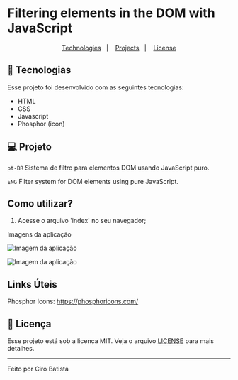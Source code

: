# Filtering elements in the DOM with JavaScript

<p
align="center">
  <a
  href="#-tecnologias">Technologies</a>&nbsp;&nbsp;&nbsp;|&nbsp;&nbsp;&nbsp;
  <a
  href="#-projeto">Projects</a>&nbsp;&nbsp;&nbsp;|&nbsp;&nbsp;&nbsp;
  <a
  href="#memo-licença">License</a>
</p>

## 🚀 Tecnologias

Esse projeto foi desenvolvido com as seguintes tecnologias:

- HTML
- CSS
- Javascript
- Phosphor (icon)

## 💻 Projeto

`pt-BR`
Sistema de filtro para elementos DOM usando JavaScript puro.

`ENG`
Filter system for DOM elements using pure JavaScript.

## Como utilizar?

1. Acesse o arquivo 'index' no seu navegador;

Imagens da aplicação

<img
src="https://github.com/Ciro-TI-System/FilterElementsDOM/blob/main/assets/Filter%20DOM%201.jpg"
alt="Imagem da aplicação"/>

<img
src="https://github.com/Ciro-TI-System/FilterElementsDOM/blob/main/assets/Filter%20DOM%202.jpg"
alt="Imagem da aplicação"/>

## Links Úteis

Phosphor Icons: <https://phosphoricons.com/>

## :memo: Licença

Esse projeto está sob a licença MIT. Veja o arquivo [LICENSE](.github/LICENSE.md) para mais detalhes.

---

Feito por Ciro Batista
